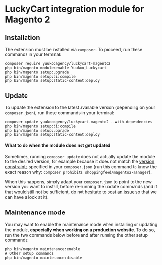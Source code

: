 # LuckyCart integration module for Magento 2

## Installation

The extension must be installed via `composer`. To proceed, run these commands in your terminal:

```
composer require yuukooagency/luckycart-magento2
php bin/magento module:enable Yuukoo_Luckycart
php bin/magento setup:upgrade 
php bin/magento setup:di:compile 
php bin/magento setup:static-content:deploy 
```

## Update

To update the extension to the latest available version (depending on your `composer.json`), run these commands in your terminal:

```
composer update yuukooagency/luckycart-magento2 --with-dependencies
php bin/magento setup:di:compile
php bin/magento setup:upgrade
php bin/magento setup:static-content:deploy
```

#### What to do when the module does not get updated

Sometimes, running `composer update` does not actually update the module to the desired version, for example because it does not match the [version constraints](https://getcomposer.org/doc/articles/versions.md#versions-and-constraints) specified in your `composer.json` (run this command to know the exact reason why: `composer prohibits shoppingfeed/magento2-manager`).

When this happens, simply adapt your `composer.json` to point to the new version you want to install, before re-running the update commands (and if that would still not be sufficient, do not hesitate to [post an issue](https://github.com/shoppingflux/module-magento2/issues/new) so that we can have a look at it).

## Maintenance mode

You may want to enable the maintenance mode when installing or updating the module, __especially when working on a production website__. To do so, run the two commands below before and after running the other setup commands:

```
php bin/magento maintenance:enable
# Other setup commands
php bin/magento maintenance:disable
```
